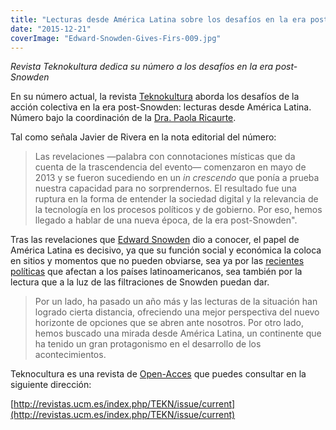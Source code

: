 ```yaml
---
title: "Lecturas desde América Latina sobre los desafíos en la era post-Snowden"
date: "2015-12-21"
coverImage: "Edward-Snowden-Gives-Firs-009.jpg"
---
```


_Revista Teknokultura dedica su número a los desafíos en la era post-Snowden_

En su número actual, la revista [Teknokultura](http://revistas.ucm.es/index.php/TEKN) aborda los desafíos de la acción colectiva en la era post-­Snowden: lecturas desde América Latina. Número bajo la coordinación de la [Dra. Paola Ricaurte](http://paolaricaurte.net/).

Tal como señala Javier de Rivera en la nota editorial del número:

> Las revelaciones —palabra con connotaciones místicas que da cuenta de la trascendencia del evento— comenzaron en mayo de 2013 y se fueron sucediendo en un _in crescendo_ que ponía a prueba nuestra capacidad para no sorprendernos. El resultado fue una ruptura en la forma de entender la sociedad digital y la relevancia de la tecnología en los procesos políticos y de gobierno. Por eso, hemos llegado a hablar de una nueva época, de la era post-Snowden".

Tras las revelaciones que [Edward Snowden](https://es.wikipedia.org/wiki/Edward_Snowden) dio a conocer, el papel de América Latina es decisivo, ya que su función social y económica la coloca en sitios y momentos que no pueden obviarse, sea ya por las [recientes políticas](https://es.wikipedia.org/wiki/Acuerdo_Transpac%C3%ADfico_de_Cooperaci%C3%B3n_Econ%C3%B3mica) que afectan a los países latinoamericanos, sea también por la lectura que a la luz de las filtraciones de Snowden puedan dar.

> Por un lado, ha pasado un año más y las lecturas de la situación han logrado cierta distancia, ofreciendo una mejor perspectiva del nuevo horizonte de opciones que se abren ante nosotros. Por otro lado, hemos buscado una mirada desde América Latina, un continente que ha tenido un gran protagonismo en el desarrollo de los acontecimientos.

Teknocultura es una revista de [Open-Acces](https://es.wikipedia.org/wiki/Acceso_abierto) que puedes consultar en la siguiente dirección:

[http://revistas.ucm.es/index.php/TEKN/issue/current](http://revistas.ucm.es/index.php/TEKN/issue/current)
